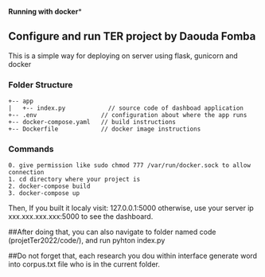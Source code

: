 ****Running with docker*****

## Configure and run TER project by Daouda Fomba

This is a simple way for deploying on server using flask, gunicorn and docker

### Folder Structure 
```
+-- app
|   +-- index.py            // source code of dashboad application
+-- .env                  // configuration about where the app runs
+-- docker-compose.yaml   // build instructions
+-- Dockerfile            // docker image instructions
```

### Commands
```
0. give permission like sudo chmod 777 /var/run/docker.sock to allow connection
1. cd directory where your project is
2. docker-compose build
3. docker-compose up
```
Then, If you built it localy visit: 127.0.0.1:5000 otherwise, use your server ip xxx.xxx.xxx.xxx:5000 to see the dashboard.



##After doing that, you can also navigate to folder named code (projetTer2022/code/), and run pyhton index.py



##Do not forget that, each research you dou within interface generate word into corpus.txt file who is in the current folder.
